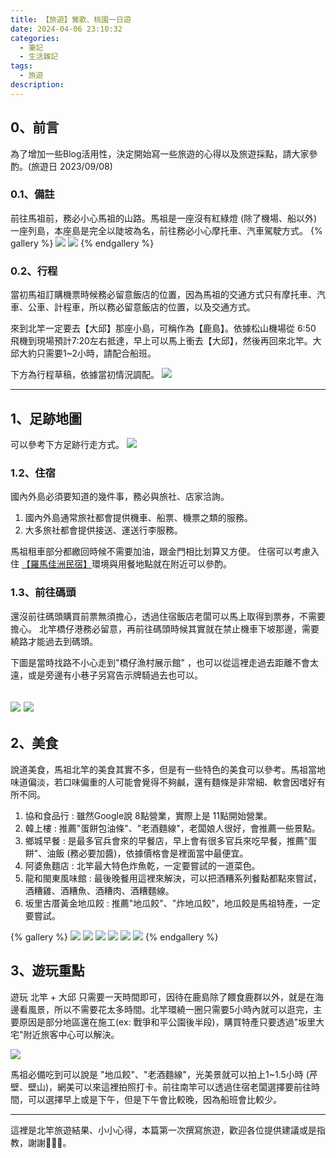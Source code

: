 ```yaml
---
title: 【旅遊】鶯歌、桃園一日遊
date: 2024-04-06 23:10:32
categories: 
  - 筆記 
  - 生活雜記
tags: 
  - 旅遊
description:
---
```


## 0、前言
為了增加一些Blog活用性，決定開始寫一些旅遊的心得以及旅遊採點，請大家參酌。(旅遊日 2023/09/08)

### 0.1、備註
前往馬祖前，務必小心馬祖的山路。馬祖是一座沒有紅綠燈 (除了機場、船以外)一座列島，本座島是完全以陡坡為名，前往務必小心摩托車、汽車駕駛方式。
{% gallery %}
![](/image/20231007_23-15-17.png)
![](/image/20231008_00-27-22.png)
{% endgallery %}

### 0.2、行程
當初馬祖訂購機票時候務必留意飯店的位置，因為馬祖的交通方式只有摩托車、汽車、公車、計程車，所以務必留意飯店的位置，以及交通方式。

來到北竿一定要去【大邱】那座小島，可稱作為【鹿島】。依據松山機場從 6:50 飛機到現場預計7:20左右抵達，早上可以馬上衝去【大邱】，然後再回來北竿。大邱大約只需要1~2小時，請配合船班。

下方為行程草稿，依據當初情況調配。
![](/image/20231007_23-25-04.png)

---
## 1、足跡地圖
可以參考下方足跡行走方式。
![](/image/20231007_21-44-14.png)


### 1.2、住宿
國內外島必須要知道的幾件事，務必與旅社、店家洽詢。
1. 國內外島通常旅社都會提供機車、船票、機票之類的服務。
2. 大多旅社都會提供接送、運送行李服務。

馬祖租車部分都繳回時候不需要加油，跟金門相比划算又方便。
住宿可以考慮入住 [【羅馬佳洲民宿】](https://matsu.fun-taiwan.com/HouseDetailView.aspx?hid=015-122)環境與用餐地點就在附近可以參酌。

### 1.3、前往碼頭
還沒前往碼頭購買前票無須擔心，透過住宿飯店老闆可以馬上取得到票券，不需要擔心。
北竿橋仔港務必留意，再前往碼頭時候其實就在禁止機車下坡那邊，需要繞路才能過去到碼頭。

下圖是當時找路不小心走到"橋仔漁村展示館" ，也可以從這裡走過去距離不會太遠，或是旁邊有小巷子另寫告示牌騎過去也可以。

![](/image/20231007_23-42-01.png)
![](/image/20231008_00-29-49.png)
---

## 2、美食
說道美食，馬祖北竿的美食其實不多，但是有一些特色的美食可以參考。馬祖當地味道偏淡，若口味偏重的人可能會覺得不夠鹹，還有麵條是非常細、軟會因嗜好有所不同。

1. 協和食品行 : 雖然Google說 8點營業，實際上是 11點開始營業。
2. 韓上樓 : 推薦"蛋餅包油條"、"老酒麵線"，老闆娘人很好，會推薦一些景點。
3. 鄉城早餐 : 是最多官兵會來的早餐店，早上會有很多官兵來吃早餐，推薦"蛋餅"、油飯 (務必要加醬)，依據價格會是裡面當中最便宜。
4. 阿婆魚麵店 : 北竿最大特色炸魚乾，一定要嘗試的一道菜色。
5. 龍和閩東風味館 : 最後晚餐用這裡來解決，可以把酒糟系列餐點都點來嘗試，酒糟雞、酒糟魚、酒糟肉、酒糟麵線。
6. 坂里古厝黃金地瓜餃 : 推薦"地瓜餃"、"炸地瓜餃"，地瓜餃是馬祖特產，一定要嘗試。

{% gallery %}
![](/image/20231008_00-24-40.png)
![](/image/20231008_00-27-00.png)
![](/image/20231008_00-25-02.png)
![](/image/20231008_00-26-16.png)
![](/image/20231008_00-26-40.png)
![](/image/20231008_00-26-48.png)
{% endgallery %}

## 3、遊玩重點
遊玩 北竿 + 大邱 只需要一天時間即可，因待在鹿島除了餵食鹿群以外，就是在海邊看風景，所以不需要花太多時間。北竿環繞一圈只需要5小時內就可以逛完，主要原因是部分地區還在施工(ex: 戰爭和平公園後半段)，購買特產只要透過"坂里大宅"附近旅客中心可以解決。

![](/image/20231008_00-18-59.png)

馬祖必備吃到可以說是 "地瓜餃"、"老酒麵線"，光美景就可以拍上1~1.5小時 (芹壁、壁山)，網美可以來這裡拍照打卡。前往南竿可以透過住宿老闆選擇要前往時間，可以選擇早上或是下午，但是下午會比較晚，因為船班會比較少。

---
這裡是北竿旅遊結果、小小心得，本篇第一次撰寫旅遊，歡迎各位提供建議或是指教，謝謝🙏🙏🙏。


